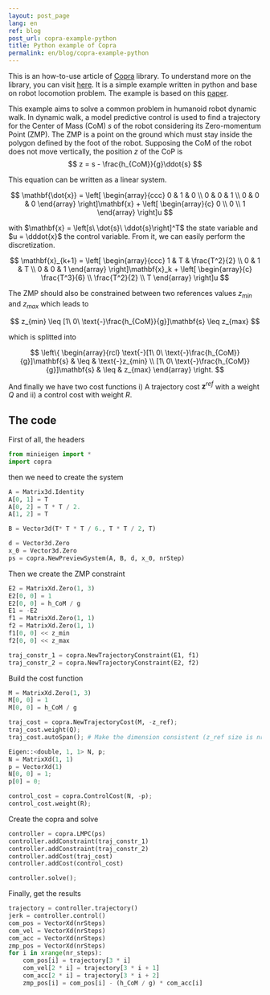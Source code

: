 ```yaml
---
layout: post_page
lang: en
ref: blog
post_url: copra-example-python
title: Python example of Copra
permalink: en/blog/copra-example-python
---
```


This is an how-to-use article of [Copra](https://github.com/vsamy/Copra) library.
To understand more on the library, you can visit [here]({{site.url}}/en/git-repository/copra).
It is a simple example written in python and base on robot locomotion problem.
The example is based on this [paper](https://hal.inria.fr/inria-00390462/document).
<!--more-->

This example aims to solve a common problem in humanoid robot dynamic walk.
In dynamic walk, a model predictive control is used to find a trajectory for the Center of Mass (CoM) $s$ of the robot considering its Zero-momentum Point (ZMP). 
The ZMP is a point on the ground which must stay inside the polygon defined by the foot of the robot. 
Supposing the CoM of the robot does not move vertically, the position $z$ of the CoP is
$$
    z = s - \frac{h_{CoM}}{g}\ddot{s}
$$

This equation can be written as a linear system.

$$
    \mathbf{\dot{x}} = 
    \left[
        \begin{array}{ccc}
            0 & 1 & 0 \\
            0 & 0 & 1 \\
            0 & 0 & 0
        \end{array}
    \right]\mathbf{x} +
    \left[
        \begin{array}{c}
            0 \\
            0 \\
            1
        \end{array}
    \right]u
$$

with $\mathbf{x} = \left[s\ \dot{s}\ \ddot{s}\right]^T$ the state variable 
and $u = \dddot{x}$ the control variable.
From it, we can easily perform the discretization.

$$
    \mathbf{x}_{k+1} = 
    \left[
        \begin{array}{ccc}
            1 & T & \frac{T^2}{2} \\
            0 & 1 & T \\
            0 & 0 & 1
        \end{array}
    \right]\mathbf{x}_k +
    \left[
        \begin{array}{c}
            \frac{T^3}{6} \\
            \frac{T^2}{2} \\
            T
        \end{array}
    \right]u
$$

The ZMP should also be constrained between two references values $z_{min}$ and $z_{max}$
which leads to

$$
    z_{min} \leq [1\ 0\ \text{-}\frac{h_{CoM}}{g}]\mathbf{s} \leq z_{max}
$$

which is splitted into

$$
    \left\{
        \begin{array}{rcl}
            \text{-}[1\ 0\ \text{-}\frac{h_{CoM}}{g}]\mathbf{s} & \leq & \text{-}z_{min} \\
            [1\ 0\ \text{-}\frac{h_{CoM}}{g}]\mathbf{s}  & \leq & z_{max}
        \end{array}
    \right.
$$

And finally we have two cost functions i) A trajectory cost $\mathbf{z}^{ref}$ with a weight $Q$ and ii) a control cost with weight $R$.

The code
--------
First of all, the headers

```python
from minieigen import *
import copra
```

then we need to create the system

```python
A = Matrix3d.Identity
A[0, 1] = T
A[0, 2] = T * T / 2.
A[1, 2] = T

B = Vector3d(T* T * T / 6., T * T / 2, T)

d = Vector3d.Zero
x_0 = Vector3d.Zero
ps = copra.NewPreviewSystem(A, B, d, x_0, nrStep)
```

Then we create the ZMP constraint 

```python
E2 = MatrixXd.Zero(1, 3)
E2[0, 0] = 1
E2[0, 0] = h_CoM / g
E1 = -E2
f1 = MatrixXd.Zero(1, 1)
f2 = MatrixXd.Zero(1, 1)
f1[0, 0] << z_min 
f2[0, 0] << z_max

traj_constr_1 = copra.NewTrajectoryConstraint(E1, f1)
traj_constr_2 = copra.NewTrajectoryConstraint(E2, f2)
```

Build the cost function

```python
M = MatrixXd.Zero(1, 3)
M[0, 0] = 1
M[0, 0] = h_CoM / g

traj_cost = copra.NewTrajectoryCost(M, -z_ref);
traj_cost.weight(Q);
traj_cost.autoSpan(); # Make the dimension consistent (z_ref size is nrSteps)

Eigen::<double, 1, 1> N, p;
N = MatrixXd(1, 1)
p = VectorXd(1)
N[0, 0] = 1;
p[0] = 0;

control_cost = copra.ControlCost(N, -p);
control_cost.weight(R);
```

Create the copra and solve

```python
controller = copra.LMPC(ps)
controller.addConstraint(traj_constr_1)
controller.addConstraint(traj_constr_2)
controller.addCost(traj_cost)
controller.addCost(control_cost)

controller.solve();
```

Finally, get the results

```python
trajectory = controller.trajectory()
jerk = controller.control()
com_pos = VectorXd(nrSteps)
com_vel = VectorXd(nrSteps)
com_acc = VectorXd(nrSteps)
zmp_pos = VectorXd(nrSteps)
for i in xrange(nr_steps):
    com_pos[i] = trajectory[3 * i]
    com_vel[2 * i] = trajectory[3 * i + 1]
    com_acc[2 * i] = trajectory[3 * i + 2]
    zmp_pos[i] = com_pos[i] - (h_CoM / g) * com_acc[i]
```
